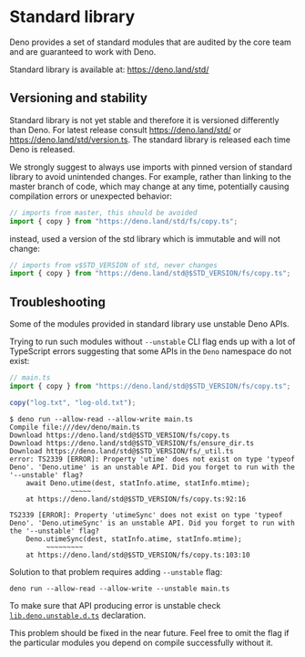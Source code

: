 # Standard library

Deno provides a set of standard modules that are audited by the core team and
are guaranteed to work with Deno.

Standard library is available at: https://deno.land/std/

## Versioning and stability

Standard library is not yet stable and therefore it is versioned differently
than Deno. For latest release consult https://deno.land/std/ or
https://deno.land/std/version.ts. The standard library is released each time
Deno is released.

We strongly suggest to always use imports with pinned version of standard
library to avoid unintended changes. For example, rather than linking to the
master branch of code, which may change at any time, potentially causing
compilation errors or unexpected behavior:

```typescript
// imports from master, this should be avoided
import { copy } from "https://deno.land/std/fs/copy.ts";
```

instead, used a version of the std library which is immutable and will not
change:

```typescript
// imports from v$STD_VERSION of std, never changes
import { copy } from "https://deno.land/std@$STD_VERSION/fs/copy.ts";
```

## Troubleshooting

Some of the modules provided in standard library use unstable Deno APIs.

Trying to run such modules without `--unstable` CLI flag ends up with a lot of
TypeScript errors suggesting that some APIs in the `Deno` namespace do not
exist:

```typescript
// main.ts
import { copy } from "https://deno.land/std@$STD_VERSION/fs/copy.ts";

copy("log.txt", "log-old.txt");
```

```shell
$ deno run --allow-read --allow-write main.ts
Compile file:///dev/deno/main.ts
Download https://deno.land/std@$STD_VERSION/fs/copy.ts
Download https://deno.land/std@$STD_VERSION/fs/ensure_dir.ts
Download https://deno.land/std@$STD_VERSION/fs/_util.ts
error: TS2339 [ERROR]: Property 'utime' does not exist on type 'typeof Deno'. 'Deno.utime' is an unstable API. Did you forget to run with the '--unstable' flag?
    await Deno.utime(dest, statInfo.atime, statInfo.mtime);
               ~~~~~
    at https://deno.land/std@$STD_VERSION/fs/copy.ts:92:16

TS2339 [ERROR]: Property 'utimeSync' does not exist on type 'typeof Deno'. 'Deno.utimeSync' is an unstable API. Did you forget to run with the '--unstable' flag?
    Deno.utimeSync(dest, statInfo.atime, statInfo.mtime);
         ~~~~~~~~~
    at https://deno.land/std@$STD_VERSION/fs/copy.ts:103:10
```

Solution to that problem requires adding `--unstable` flag:

```shell
deno run --allow-read --allow-write --unstable main.ts
```

To make sure that API producing error is unstable check
[`lib.deno.unstable.d.ts`](https://github.com/denoland/deno/blob/$CLI_VERSION/cli/dts/lib.deno.unstable.d.ts)
declaration.

This problem should be fixed in the near future. Feel free to omit the flag if
the particular modules you depend on compile successfully without it.
